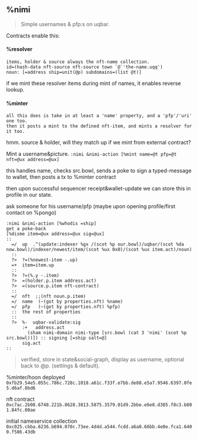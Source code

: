 ## %nimi

> Simple usernames & pfp:s on uqbar. 

Contracts enable this: 

#### %resolver
	items, holder & source always the nft-name collection.
	id=(hash-data nft-source nft-source town `@`'the-name.uqq')
	noun: [=address ship=unit(@p) subdomains=(list @t)]

if we mint these resolver items during mint of names, it enables reverse lookup.

#### %minter
	all this does is take in at least a 'name' property, and a 'pfp'/'uri' one too.
	then it posts a mint to the defined nft-item, and mints a resolver for it too.

hmm. source & holder, will they match up if we mint from external contract? 

Mint a username&picture. 
`:nimi &nimi-action [%mint name=@t pfp=@t nft=@ux address=@ux]`

this handles name, checks src.bowl, sends a poke to sign a typed-message to wallet, then posts a tx to %minter contract

then upon successful sequencer receipt&wallet-update we can store this in profile in our state.


ask someone for his username/pfp
(maybe upon opening profile/first contact on %pongo)
```=hoon
:nimi &nimi-action [%whodis =ship]	
get a poke-back 
[%disme item=@ux address=@ux sig=@ux]
::
  =/  up  .^(update:indexer %gx /(scot %p our.bowl)/uqbar/(scot %da now.bowl)/indexer/newest/item/(scot %ux 0x0)/(scot %ux item.act)/noun)
  ::
  ?>  ?=(%newest-item -.up)
  =+  item=item.up
  ::
  ?>  ?=(%.y -.item)
  ?>  =(holder.p.item address.act)
  ?>  =(source.p.item nft-contract)
  ::
  =/  nft  ;;(nft noun.p.item)
  =/  name  (~(got by properties.nft) %name)
  =/  pfp   (~(got by properties.nft) %pfp)
  ::  the rest of properties
  ::
  ?>  %-  uqbar-validate:sig
      :+   address.act
        (sham nimi-domain nimi-type [src.bowl (cat 3 'nimi' (scot %p src.bowl))]) :: signing [=ship salt=@]
      sig.act
::
```
	
> verified, store in state&social-graph, display as username, optional back to @p. (settings & default).

%minter/hoon deployed `0xfb29.54e5.055c.786c.728c.1018.a61c.f33f.e7bb.de88.e5a7.9546.6397.0fe5.d6af.8bd6`

nft contract `0xc7ac.2b08.6748.221b.8628.3813.5875.3579.01d9.2bbe.e6e8.d385.f8c3.b801.84fc.00ae`

initial nameservice collection `0xc025.cbba.6236.b694.070c.73ee.4d4d.a544.fcdd.a6a0.66bb.4e0e.fca1.6400.f586.43db`

